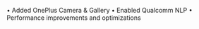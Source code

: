 • Added OnePlus Camera & Gallery
• Enabled Qualcomm NLP
• Performance improvements and optimizations
